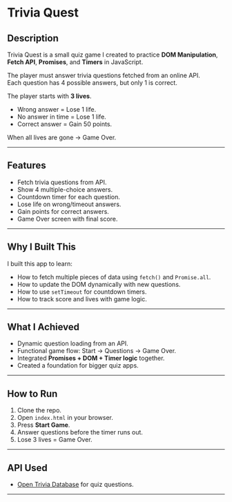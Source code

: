 # Trivia Quest  

## Description  
Trivia Quest is a small quiz game I created to practice **DOM Manipulation**, **Fetch API**, **Promises**, and **Timers** in JavaScript.  

The player must answer trivia questions fetched from an online API.  
Each question has 4 possible answers, but only 1 is correct.  

The player starts with **3 lives**.  
- Wrong answer = Lose 1 life.  
- No answer in time  = Lose 1 life.  
- Correct answer  = Gain 50 points.  

When all lives are gone → Game Over.  

---

## Features  
- Fetch trivia questions from API.  
- Show 4 multiple-choice answers.  
- Countdown timer for each question.  
- Lose life on wrong/timeout answers.  
- Gain points for correct answers.  
- Game Over screen with final score.  

---

## Why I Built This  
I built this app to learn:  
- How to fetch multiple pieces of data using `fetch()` and `Promise.all`.  
- How to update the DOM dynamically with new questions.  
- How to use `setTimeout` for countdown timers.  
- How to track score and lives with game logic.  

---

## What I Achieved  
- Dynamic question loading from an API.  
- Functional game flow: Start → Questions → Game Over.  
- Integrated **Promises + DOM + Timer logic** together.  
- Created a foundation for bigger quiz apps.  

---

## How to Run  
1. Clone the repo.  
2. Open `index.html` in your browser.  
3. Press **Start Game**.  
4. Answer questions before the timer runs out.  
5. Lose 3 lives = Game Over.  

---

## API Used  
- [Open Trivia Database](https://opentdb.com/api_config.php) for quiz questions.  

---
